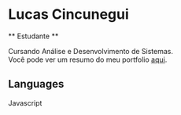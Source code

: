 # Lucas Cincunegui

** Estudante **

Cursando Análise e Desenvolvimento de Sistemas.  
Você pode ver um resumo do meu portfolio [<ins>aqui</ins>](https://meu-curriculo-plum.vercel.app/).

## Languages

Javascript
<!--
**lucascincunegui/lucascincunegui** is a ✨ _special_ ✨ repository because its `README.md` (this file) appears on your GitHub profile.

Here are some ideas to get you started:

- 🔭 I’m currently working on ...
- 🌱 I’m currently learning ...
- 👯 I’m looking to collaborate on ...
- 🤔 I’m looking for help with ...
- 💬 Ask me about ...
- 📫 How to reach me: ...
- 😄 Pronouns: ...
- ⚡ Fun fact: ...
-->
